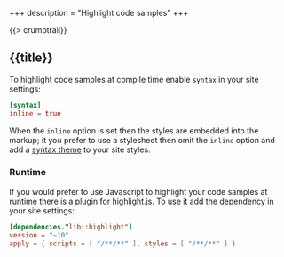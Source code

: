 +++
description = "Highlight code samples"
+++

{{> crumbtrail}}

## {{title}}

To highlight code samples at compile time enable `syntax` in your site settings:

```toml
[syntax]
inline = true
```

When the `inline` option is set then the styles are embedded into the markup; it you prefer to use a stylesheet then omit the `inline` option and add a [syntax theme][] to your site styles.

### Runtime

If you would prefer to use Javascript to highlight your code samples at runtime there is a plugin for [highlight.js][]. To use it add the dependency in your site settings:

```toml
[dependencies."lib::highlight"]
version = "~10"
apply = { scripts = [ "/**/**" ], styles = [ "/**/**" ] }
```

[syntax theme]: https://github.com/uwe-app/runtime/tree/master/syntax/themes
[highlight.js]: https://highlightjs.org/
